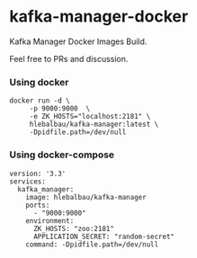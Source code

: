 # kafka-manager-docker
Kafka Manager Docker Images Build.

Feel free to PRs and discussion.


### Using docker
```
docker run -d \
     -p 9000:9000  \
     -e ZK_HOSTS="localhost:2181" \
     hlebalbau/kafka-manager:latest \
     -Dpidfile.path=/dev/null
```     

### Using docker-compose
```
version: '3.3'
services:
  kafka_manager:
    image: hlebalbau/kafka-manager
    ports:
      - "9000:9000"
    environment:
      ZK_HOSTS: "zoo:2181"
      APPLICATION_SECRET: "random-secret"
    command: -Dpidfile.path=/dev/null
```

